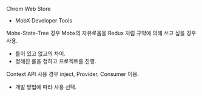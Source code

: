 Chrom Web Store
- MobX Developer Tools

Mobx-State-Tree 경우 Mobx의 자유로움을
Redux 처럼 규약에 의해 쓰고 싶을 경우 사용.
- 틀이 있고 없고의 차이. 
- 정해진 룰을 정하고 프로젝트를 진행.

Context API 사용 경우 inject, Provider, Consumer 이용.
- 개발 방법에 따라 사용 선택.